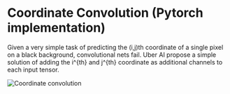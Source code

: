 # Coordinate Convolution (Pytorch implementation)
Given a very simple task of predicting the (i,j)th coordinate of a single pixel on a black background, convolutional nets fail.
Uber AI propose a simple solution of adding the i^{th} and j^{th} coordinate as additional channels to each input tensor.

![Coordinate convolution](image8.jpg, "From https://eng.uber.com/coordconv/")
